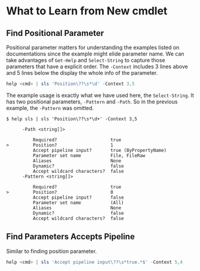 # What to Learn from New cmdlet

## Find Positional Parameter

Positional parameter matters for understanding the examples listed on documentations since the example might elide parameter name.
We can take advantages of `Get-Help` and `Select-String` to capture those parameters that have a explicit order.
The `-Context` includes 3 lines above and 5 lines below the display the whole info of the parameter.

```ps1
help <cmd> | sls 'Position\??\s*\d' -Context 3,5
```

The example usage is exactly what we have used here, the `Select-String`.
It has two positional parameters, `-Pattern` and `-Path`.
So in the previous example, the `-Pattern` was omitted.

```console
$ help sls | sls 'Position\??\s*\d+' -Context 3,5

      -Path <string[]>

          Required?                    true
>         Position?                    1
          Accept pipeline input?       true (ByPropertyName)
          Parameter set name           File, FileRaw
          Aliases                      None
          Dynamic?                     false
          Accept wildcard characters?  false
      -Pattern <string[]>

          Required?                    true
>         Position?                    0
          Accept pipeline input?       false
          Parameter set name           (All)
          Aliases                      None
          Dynamic?                     false
          Accept wildcard characters?  false
```

## Find Parameters Accepts Pipeline

Similar to finding position parameter.

```ps1
help <cmd> | sls 'Accept pipeline input\??\s*true.*$' -Context 5,4
```
